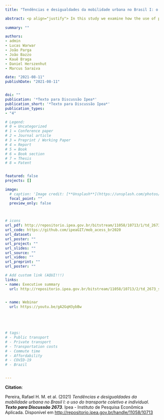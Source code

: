 ```yaml
---
title: "Tendências e desigualdades da mobilidade urbana no Brasil I: o uso do transporte coletivo e individual"

abstract: <p align="justify"> In this study we examine how the use of private and public transport has changed since the early 2000s in Brazilian cities. We analyzed data on the changing patterns of consumption of transportation goods and services by Brazilian families over the last 20 years. We also analyzed how urban transportation costs, the demand for public transport, and the country’s vehicle fl eet have evolved in that period. All the analyses conducted pointed to a gradual and persistent trend of households moving away from public transportation towards individual modes of transport, mainly among the middle and lower classes in medium and small cities. These changing patterns caused a continuous deterioration of mobility conditions in Brazilian cities, significantly increasing the time people tend to spend in traffic. Furthermore, we demonstrate how people are unequally affected by poor mobility conditions according to their socioeconomic status, gender, and color. Finally, we show how the economic and public health crisis generated by the Covid-19 pandemic has had a profound impact on urban mobility patterns, causing a sharp decline in the numbers of daily public transport passengers across the country. Those fi ndings indicate that the Covid-19 pandemic will likely deepen the vicious cycle of passenger loss and increasing public transport fares, thus accelerating the historical trend of modal shifts from public transportation to individual modes of transport in Brazilian cities. At the end of the study we point to a few urban and transport policies that could help mitigate this trend. </p>
  
summary: ""

authors:
- admin
- Lucas Warwar
- João Parga
- João Bazzo
- Kauê Braga
- Daniel Herszenhut
- Marcus Saraiva

date: "2021-08-11"
publishDate: "2021-08-11"


doi: ""
publication: '*Texto para Discussão Ipea*'
publication_short: '*Texto para Discussão Ipea*'
publication_types:
- "4"

# Legend: 
# 0 = Uncategorized
# 1 = Conference paper
# 2 = Journal article
# 3 = Preprint / Working Paper
# 4 = Report
# 5 = Book
# 6 = Book section
# 7 = Thesis
# 8 = Patent


featured: false
projects: []

image:
  # caption: 'Image credit: [**Unsplash**](https://unsplash.com/photos/jdD8gXaTZsc)'
  focal_point: ""
  preview_only: false


  
# icons
url_pdf: http://repositorio.ipea.gov.br/bitstream/11058/10713/1/td_2673.pdf
url_code: https://github.com/ipeaGIT/mob_acess_br2020
url_dataset: 
url_poster: ""
url_project: ""
url_slides: ""
url_source: ""
url_video: ""
url_preprint: ""
url_poster: ""

# Add custom link (AQUI!!!)
links:
- name: Executive summary
  url: http://repositorio.ipea.gov.br/bitstream/11058/10713/2/td_2673_sumex.pdf

  
- name: Webinar
  url: https://youtu.be/gA2GqH3ybBw





# tags:
# - Public transport
# - Private transport
# - Transportation costs
# - Commute time
# - Affordability
# - COVID-19
# - Brazil


---
```



__Citation__:

Pereira, Rafael H. M. et al. (2021) *Tendências e desigualdades da mobilidade urbana no Brasil I: o uso do transporte coletivo e individual*. ***Texto para Discussão 2673***. Ipea - Instituto de Pesquisa Econômica Aplicada. Disponível em <http://repositorio.ipea.gov.br/handle/11058/10713>
